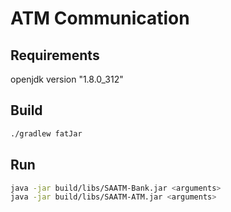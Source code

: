 # ATM Communication
## Requirements
openjdk version "1.8.0_312"

## Build
```sh
./gradlew fatJar
```

## Run
```sh
java -jar build/libs/SAATM-Bank.jar <arguments>
java -jar build/libs/SAATM-ATM.jar <arguments>
```